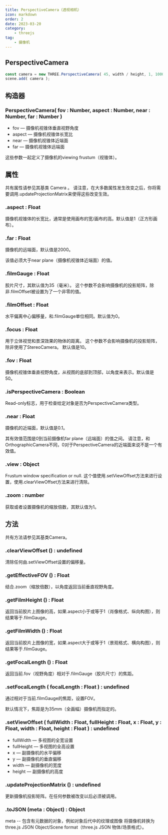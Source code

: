 ```yaml
---
title: PerspectiveCamera（透视相机）
icon: markdown
order: 2
date: 2023-03-20
category:
    - threejs
tag:
    - 摄像机
---
```


## PerspectiveCamera

```js
const camera = new THREE.PerspectiveCamera( 45, width / height, 1, 1000 );
scene.add( camera );
```

## 构造器

### PerspectiveCamera( fov : Number, aspect : Number, near : Number, far : Number )

- fov — 摄像机视锥体垂直视野角度
- aspect — 摄像机视锥体长宽比
- near — 摄像机视锥体近端面
- far — 摄像机视锥体远端面

这些参数一起定义了摄像机的viewing frustum（视锥体）。

## 属性

共有属性请参见其基类 Camera 。
请注意，在大多数属性发生改变之后，你将需要调用.updateProjectionMatrix来使得这些改变生效。

### .aspect : Float

摄像机视锥体的长宽比，通常是使用画布的宽/画布的高。默认值是1（正方形画布）。

### .far : Float

摄像机的远端面，默认值是2000。

该值必须大于near plane（摄像机视锥体近端面）的值。

### .filmGauge : Float

胶片尺寸，其默认值为35（毫米）。 这个参数不会影响摄像机的投影矩阵，除非.filmOffset被设置为了一个非零的值。

### .filmOffset : Float

水平偏离中心偏移量，和.filmGauge单位相同。默认值为0。

### .focus : Float

用于立体视觉和景深效果的物体的距离。 这个参数不会影响摄像机的投影矩阵，除非使用了StereoCamera。 默认值是10。

### .fov : Float

摄像机视锥体垂直视野角度，从视图的底部到顶部，以角度来表示。默认值是50。

### .isPerspectiveCamera : Boolean

Read-only标志，用于检查给定对象是否为PerspectiveCamera类型。

### .near : Float

摄像机的近端面，默认值是0.1。

其有效值范围是0到当前摄像机far plane（远端面）的值之间。 请注意，和OrthographicCamera不同，0对于PerspectiveCamera的近端面来说不是一个有效值。

### .view : Object

Frustum window specification or null. 这个值使用.setViewOffset方法来进行设置，使用.clearViewOffset方法来进行清除。

### .zoom : number

获取或者设置摄像机的缩放倍数，其默认值为1。

## 方法

共有方法请参见其基类Camera。

### .clearViewOffset () : undefined

清除任何由.setViewOffset设置的偏移量。

### .getEffectiveFOV () : Float

结合.zoom（缩放倍数），以角度返回当前垂直视野角度。

### .getFilmHeight () : Float

返回当前胶片上图像的高，如果.aspect小于或等于1（肖像格式、纵向构图），则结果等于.filmGauge。

### .getFilmWidth () : Float

返回当前胶片上图像的宽，如果.aspect大于或等于1（景观格式、横向构图），则结果等于.filmGauge。

### .getFocalLength () : Float

返回当前.fov（视野角度）相对于.filmGauge（胶片尺寸）的焦距。

### .setFocalLength ( focalLength : Float ) : undefined

通过相对于当前.filmGauge的焦距，设置FOV。

默认情况下，焦距是为35mm（全画幅）摄像机而指定的。

### .setViewOffset ( fullWidth : Float, fullHeight : Float, x : Float, y : Float, width : Float, height : Float ) : undefined

- fullWidth — 多视图的全宽设置
- fullHeight — 多视图的全高设置
- x — 副摄像机的水平偏移
- y — 副摄像机的垂直偏移
- width — 副摄像机的宽度
- height — 副摄像机的高度

### .updateProjectionMatrix () : undefined

更新摄像机投影矩阵。在任何参数被改变以后必须被调用。

### .toJSON (meta : Object) : Object

meta -- 包含有元数据的对象，例如对象后代中的纹理或图像
将摄像机转换为 three.js JSON Object/Scene format（three.js JSON 物体/场景格式）。
